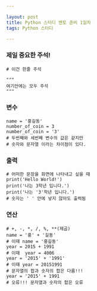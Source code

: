 ```yaml
---

layout: post
title: Python 스터디 멘토 준비 1일차
tags: Python 스터디

---
```



### 제일 중요한 주석!

```
# 이건 한줄 주석

"""
여기안에는 모두 주석
"""
```

### 변수

```
name = '홍길동'
number_of_coin = 3
number_of_coin = '3'
# 두번째와 세번째 변수의 값은 같지만
# 숫자와 문자열 이라는 차이점이 있다.
```

### 출력

```
# 어떠한 문장을 화면에 나타내고 싶을 때
print('Hello World!')
print('나는 3학년 입니다.')
print('나는 '3'학년 입니다.')
# 숫자는 ' ' 안에 넣지 않아도 출력됨
```

### 연산

```
# +, -, *, /, %, **(제곱)
name = '홍' + '길동'
# 이때 name = '홍길동'
year = 2015 + 1991
# 이때  year = 4006
year = '2015' + '1991'
# 이때 year = 20151991
# 문자열의 합과 숫자의 합은 다름!!!
year = '2015' + 1991
# 오류!!! 문자열과 숫자의 합은 오류
```








